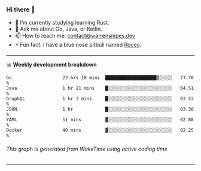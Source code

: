 ### Hi there 👋

- 🌱 I’m currently studying learning Rust.
- 💬 Ask me about Go, Java, or Kotlin.
- 📫 How to reach me: contact@warrensnipes.dev
- ⚡ Fun fact: I have a blue nose pitbull named [Rocco](https://i.imgur.com/iLsSCKu.jpg).

-------

📊 **Weekly development breakdown**
<!--START_SECTION:waka-->

```text
Go                   23 hrs 18 mins  ███████████████████▒░░░░░   77.70 %
Java                 1 hr 21 mins    █░░░░░░░░░░░░░░░░░░░░░░░░   04.51 %
GraphQL              1 hr 3 mins     █░░░░░░░░░░░░░░░░░░░░░░░░   03.53 %
JSON                 1 hr            █░░░░░░░░░░░░░░░░░░░░░░░░   03.38 %
YAML                 51 mins         ▓░░░░░░░░░░░░░░░░░░░░░░░░   02.88 %
Docker               40 mins         ▓░░░░░░░░░░░░░░░░░░░░░░░░   02.25 %
```

<!--END_SECTION:waka-->
###### *This graph is generated from WakeTime using active coding time*
-------
